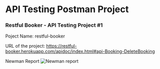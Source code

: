# API Testing Postman Project

### Restful Booker - API Testing Project #1

Poject Name: restful-booker

URL of the project:
https://restful-booker.herokuapp.com/apidoc/index.html#api-Booking-DeleteBooking

Newman Report
![Newman report](https://github.com/jyotsana123/API-Testing-Postman-Project/assets/68542374/bc04b70c-4a5f-43af-914b-ee88d009b1b6)

